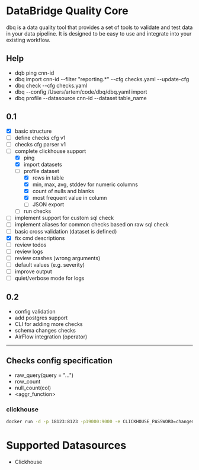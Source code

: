 # DataBridge Quality Core

dbq is a data quality tool that provides a set of tools to validate and test data in your data pipeline. 
It is designed to be easy to use and integrate into your existing workflow.

## Help
- dqb ping cnn-id
- dbq import cnn-id --filter "reporting.*" --cfg checks.yaml --update-cfg
- dbq check --cfg checks.yaml
- dbq --config /Users/artem/code/dbq/dbq.yaml import 
- dbq profile --datasource cnn-id --dataset table_name

## 0.1
- [x] basic structure
- [ ] define checks cfg v1
- [ ] checks cfg parser v1
- [ ] complete clickhouse support
  - [x] ping
  - [x] import datasets
  - [ ] profile dataset
    - [x] rows in table
    - [x] min, max, avg, stddev for numeric columns
    - [x] count of nulls and blanks
    - [x] most frequent value in column
    - [ ] JSON export
  - [ ] run checks
- [ ] implement support for custom sql check 
- [ ] implement aliases for common checks based on raw sql check
- [ ] basic cross validation (dataset is defined)
- [x] fix cmd descriptions
- [ ] review todos
- [ ] review logs
- [ ] review crashes (wrong arguments)
- [ ] default values (e.g. severity)
- [ ] improve output
- [ ] quiet/verbose mode for logs

## 0.2
- config validation
- add postgres support
- CLI for adding more checks
- schema changes checks
- AirFlow integration (operator)


---

## Checks config specification
- raw_query(query = "...")
- row_count
- null_count(col)
- <aggr_function> <op> <rest>

### clickhouse 

```bash
docker run -d -p 18123:8123 -p19000:9000 -e CLICKHOUSE_PASSWORD=changeme --name some-clickhouse-server --ulimit nofile=262144:262144 clickhouse/clickhouse-server
```

# Supported Datasources
- Clickhouse